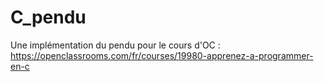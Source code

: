 # C_pendu
Une implémentation du pendu pour le cours d'OC  : https://openclassrooms.com/fr/courses/19980-apprenez-a-programmer-en-c
